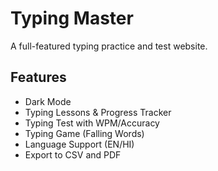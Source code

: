 # Typing Master

A full-featured typing practice and test website.

## Features
- Dark Mode
- Typing Lessons & Progress Tracker
- Typing Test with WPM/Accuracy
- Typing Game (Falling Words)
- Language Support (EN/HI)
- Export to CSV and PDF
